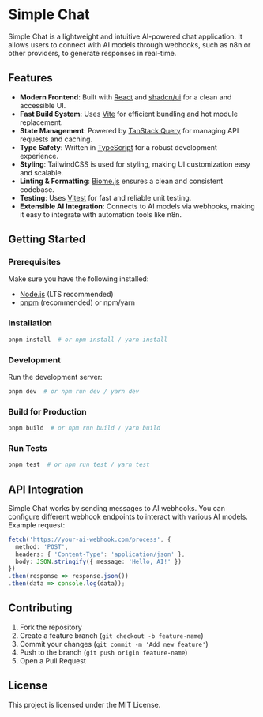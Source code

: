 # Simple Chat

Simple Chat is a lightweight and intuitive AI-powered chat application. It allows users to connect with AI models through webhooks, such as n8n or other providers, to generate responses in real-time.

## Features

- **Modern Frontend**: Built with [React](https://react.dev/) and [shadcn/ui](https://ui.shadcn.com/) for a clean and accessible UI.
- **Fast Build System**: Uses [Vite](https://vitejs.dev/) for efficient bundling and hot module replacement.
- **State Management**: Powered by [TanStack Query](https://tanstack.com/query/latest) for managing API requests and caching.
- **Type Safety**: Written in [TypeScript](https://www.typescriptlang.org/) for a robust development experience.
- **Styling**: TailwindCSS is used for styling, making UI customization easy and scalable.
- **Linting & Formatting**: [Biome.js](https://biomejs.dev/) ensures a clean and consistent codebase.
- **Testing**: Uses [Vitest](https://vitest.dev/) for fast and reliable unit testing.
- **Extensible AI Integration**: Connects to AI models via webhooks, making it easy to integrate with automation tools like n8n.

## Getting Started

### Prerequisites
Make sure you have the following installed:
- [Node.js](https://nodejs.org/) (LTS recommended)
- [pnpm](https://pnpm.io/) (recommended) or npm/yarn

### Installation
```sh
pnpm install  # or npm install / yarn install
```

### Development
Run the development server:
```sh
pnpm dev  # or npm run dev / yarn dev
```

### Build for Production
```sh
pnpm build  # or npm run build / yarn build
```

### Run Tests
```sh
pnpm test  # or npm run test / yarn test
```

## API Integration
Simple Chat works by sending messages to AI webhooks. You can configure different webhook endpoints to interact with various AI models. Example request:
```ts
fetch('https://your-ai-webhook.com/process', {
  method: 'POST',
  headers: { 'Content-Type': 'application/json' },
  body: JSON.stringify({ message: 'Hello, AI!' })
})
.then(response => response.json())
.then(data => console.log(data));
```

## Contributing
1. Fork the repository
2. Create a feature branch (`git checkout -b feature-name`)
3. Commit your changes (`git commit -m 'Add new feature'`)
4. Push to the branch (`git push origin feature-name`)
5. Open a Pull Request

## License
This project is licensed under the MIT License.
